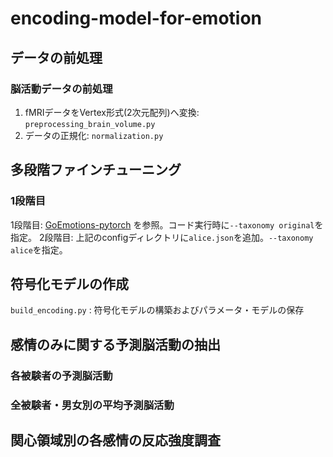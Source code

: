 # encoding-model-for-emotion
## データの前処理
### 脳活動データの前処理
1. fMRIデータをVertex形式(2次元配列)へ変換: `preprocessing_brain_volume.py`
2. データの正規化: `normalization.py`
## 多段階ファインチューニング
### 1段階目
1段階目: [GoEmotions-pytorch](https://github.com/monologg/GoEmotions-pytorch) を参照。コード実行時に`--taxonomy original`を指定。
2段階目: 上記のconfigディレクトリに`alice.json`を追加。`--taxonomy alice`を指定。
## 符号化モデルの作成
`build_encoding.py` : 符号化モデルの構築およびパラメータ・モデルの保存
## 感情のみに関する予測脳活動の抽出
### 各被験者の予測脳活動

### 全被験者・男女別の平均予測脳活動

## 関心領域別の各感情の反応強度調査
